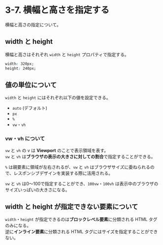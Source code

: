 # 3-7. 横幅と高さを指定する

横幅と高さの指定について。

## width と height

横幅と高さはそれぞれ `width` と `height` プロパティで指定する。  

```css
width: 320px;
height: 240px;
```

## 値の単位について

`width` と `height` にはそれぞれ以下の値を設定できる。

- `auto` (デフォルト)
- `px`
- `%`
- `vw`・`vh`

### vw・vh について

`vw` と `vh` の v は **Viewport** のことで表示領域を表す。  
`vw` と `vh` は**ブラウザの表示の大きさに対しての割合**で指定することができる。

`%` は親要素に領域が左右されるが、`vw` と `vh` はブラウザサイズに委ねられるので、レスポンシブデザインを実装する際に活用される。

`vw` と `vh` は0〜100で指定することができ、`100vw`・`100vh` は表示中のブラウザのサイズいっぱいの大きさになる。

## width と height が指定できない要素について

`width`・`height` が指定できるのは**ブロックレベル要素**に分類される HTML タグのみになる。  
逆に**インライン要素**に分類される HTML タグにはサイズを指定することができない。